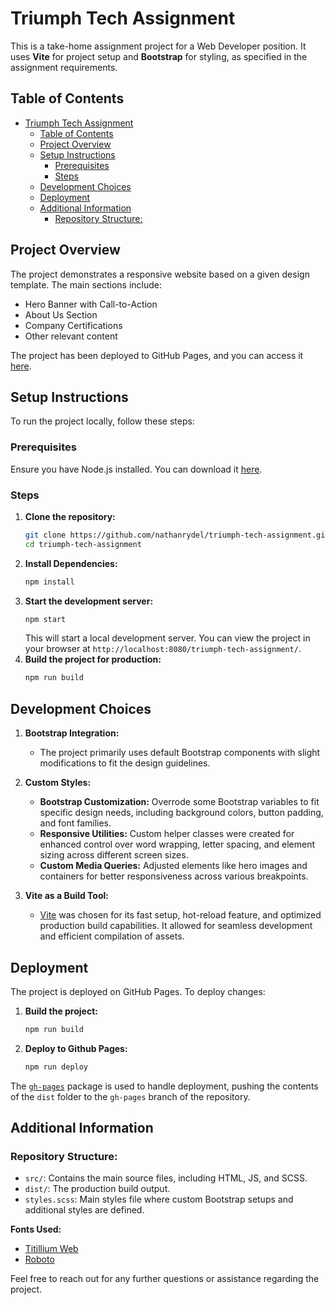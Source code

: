 # Triumph Tech Assignment

This is a take-home assignment project for a Web Developer position. It uses **Vite** for project setup and **Bootstrap** for styling, as specified in the assignment requirements.

## Table of Contents

- [Triumph Tech Assignment](#triumph-tech-assignment)
  - [Table of Contents](#table-of-contents)
  - [Project Overview](#project-overview)
  - [Setup Instructions](#setup-instructions)
    - [Prerequisites](#prerequisites)
    - [Steps](#steps)
  - [Development Choices](#development-choices)
  - [Deployment](#deployment)
  - [Additional Information](#additional-information)
    - [Repository Structure:](#repository-structure)

## Project Overview

The project demonstrates a responsive website based on a given design template. The main sections include:
- Hero Banner with Call-to-Action
- About Us Section
- Company Certifications
- Other relevant content

The project has been deployed to GitHub Pages, and you can access it [here](https://nathanrydel.github.io/triumph-tech-assignment/).

## Setup Instructions

To run the project locally, follow these steps:

### Prerequisites

Ensure you have Node.js installed. You can download it [here](https://nodejs.org/).

### Steps

1. **Clone the repository:**
   ```bash
   git clone https://github.com/nathanrydel/triumph-tech-assignment.git
   cd triumph-tech-assignment
   ```
2. **Install Dependencies:**
   ```bash
   npm install
   ```
3. **Start the development server:**
   ```bash
   npm start
   ```
   This will start a local development server. You can view the project in your browser at `http://localhost:8080/triumph-tech-assignment/`.
4. **Build the project for production:**
   ```bash
   npm run build
   ```

## Development Choices

1. **Bootstrap Integration:**
   - The project primarily uses default Bootstrap components with slight modifications to fit the design guidelines.

2. **Custom Styles:**
   - **Bootstrap Customization:** Overrode some Bootstrap variables to fit specific design needs, including background colors, button padding, and font families.
   - **Responsive Utilities:** Custom helper classes were created for enhanced control over word wrapping, letter spacing, and element sizing across different screen sizes.
   - **Custom Media Queries:** Adjusted elements like hero images and containers for better responsiveness across various breakpoints.

3. **Vite as a Build Tool:**
   - [Vite](https://vite.dev/) was chosen for its fast setup, hot-reload feature, and optimized production build capabilities. It allowed for seamless development and efficient compilation of assets.

## Deployment

The project is deployed on GitHub Pages. To deploy changes:

1. **Build the project:**
   ```bash
   npm run build
   ```

2. **Deploy to Github Pages:**
   ```bash
   npm run deploy
   ```

The [`gh-pages`](https://www.npmjs.com/package/gh-pages) package is used to handle deployment, pushing the contents of the `dist` folder to the `gh-pages` branch of the repository.

## Additional Information
### Repository Structure:

- `src/`: Contains the main source files, including HTML, JS, and SCSS.
- `dist/`: The production build output.
- `styles.scss`: Main styles file where custom Bootstrap setups and additional styles are defined.

**Fonts Used:**

- [Titillium Web](https://fonts.google.com/specimen/Titillium+Web)
- [Roboto](https://fonts.google.com/specimen/Titillium+Web)

Feel free to reach out for any further questions or assistance regarding the project.